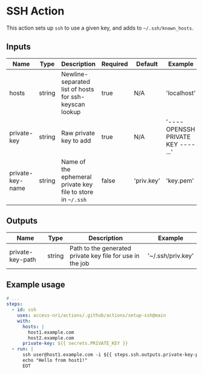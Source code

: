 # SSH Action

This action sets up `ssh` to use a given key, and adds to `~/.ssh/known_hosts`.

## Inputs

| Name | Type | Description | Required | Default | Example |
| ---- | ---- | ----------- | -------- | ------- | ------- |
| hosts | string | Newline-separated list of hosts for ssh-keyscan lookup | true | N/A | 'localhost' |
| private-key | string | Raw private key to add | true | N/A | '---- OPENSSH PRIVATE KEY ---- ...' |
| private-key-name | string | Name of the ephemeral private key file to store in `~/.ssh` | false | 'priv.key' | 'key.pem' | 

## Outputs

| Name | Type | Description | Example |
| ---- | ---- | ----------- | ------- |
| private-key-path | string | Path to the generated private key file for use in the job | '~/.ssh/priv.key' |

## Example usage

```yaml
# ...
steps:
  - id: ssh
    uses: access-nri/actions/.github/actions/setup-ssh@main
    with:
      hosts: |
        host1.example.com
        host2.example.com
      private-key: ${{ secrets.PRIVATE_KEY }}
  - run: |
      ssh user@host1.example.com -i ${{ steps.ssh.outputs.private-key-path }} /bin/bash <<'EOT'
      echo "Hello from host1!"
      EOT
```
